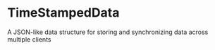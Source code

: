 # TimeStampedData
A JSON-like data structure for storing and synchronizing data across multiple clients
